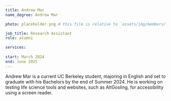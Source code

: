 ```yaml
---
title: Andrew Mar
name_degree: Andrew Mar

photo: placeholder.png # this file is relative to `assets/img/members/`

job_title: Research Assistant
role: alumni

services:
  
start: March 2024
end: June 2025
---
```

Andrew Mar is a current UC Berkeley student, majoring in English and set to graduate with his Bachelors by the end of Summer 2024. He is working on testing life science tools and websites, such as AltGosling, for accessibility using a screen reader.